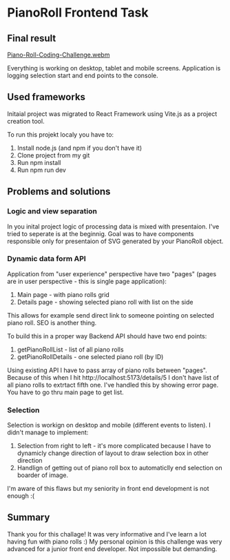# PianoRoll Frontend Task

## Final result

[Piano-Roll-Coding-Challenge.webm](https://github.com/strzeluk/pianoroll-frontend-challenge/assets/58707956/7343e9bb-9a94-4d7d-bfbb-ef6091db1733)


Everything is working on desktop, tablet and mobile screens. Application is logging selection start and end points to the console.

## Used frameworks

Initaial project was migrated to React Framework using Vite.js as a project creation tool.

To run this projekt localy you have to:

1. Install node.js (and npm if you don't have it)
2. Clone project from my git
3. Run npm install
4. Run npm run dev

## Problems and solutions

### Logic and view separation

In you inital project logic of processing data is mixed with presentaion. I've tried to seperate is at the beginnig. Goal was to have components responsible only for presentaion of SVG generated by your PianoRoll object.

### Dynamic data form API

Application from "user experience" perspective have two "pages" (pages are in user perspective - this is single page application):

1. Main page - with piano rolls grid
2. Details page - showing selected piano roll with list on the side

This allows for example send direct link to someone pointing on selected piano roll. SEO is another thing.

To build this in a proper way Backend API should have two end points:

1. getPianoRollList - list of all piano rolls
2. getPianoRollDetails - one selected piano roll (by ID)

Using existing API I have to pass array of piano rolls between "pages". Because of this when I hit http://localhost:5173/details/5 I don't have list of all piano rolls to extrtact fifth one. I've handled this by showing error page. You have to go thru main page to get list.

### Selection

Selection is workign on desktop and mobile (different events to listen). I didn't manage to implement:

1. Selection from right to left - it's more complicated because I have to dynamicly change direction of layout to draw selection box in other direction
2. Handlign of getting out of piano roll box to automaticlly end selection on boarder of image.

I'm aware of this flaws but my seniority in front end development is not enough :(

## Summary

Thank you for this challage! It was very informative and I've learn a lot having fun with piano rolls :) My personal opinion is this challenge was very advanced for a junior front end developer. Not impossible but demanding.

